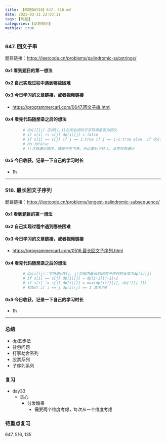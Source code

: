 ```yaml
---
title: 【刷题DAY56】647, 516.md
date: 2023-03-11 23:03:11
tags: [刷题] 
categories: [动态规划]
mathjax: true 
---
```


### 647. 回文子串
题目链接：https://leetcode.cn/problems/palindromic-substrings/

#### 0x1 看到题目的第一想法   

#### 0x2 自己实现过程中遇到哪些困难  

#### 0x3 今日学习的文章链接，或者视频链接
- https://programmercarl.com/0647.回文子串.html

#### 0x4 看完代码随想录之后的想法
```python
        # dp[i][j] 区间[i,j]左闭右闭的子字符串是否为回文
        # if s[i] != s[j] dp[i][j] = false
        # if s[i] == s[j] if j == i:true if j == i+1:true else  if dp[i+1][j-1] true else False
        # dp 为false
        # !!注意遍历顺序，依赖于左下角，所以要从下往上、从左往右遍历
```

#### 0x5 今日收获，记录一下自己的学习时长
- 1h

---

### 516. 最长回文子序列
题目链接：https://leetcode.cn/problems/longest-palindromic-subsequence/

#### 0x1 看到题目的第一想法   

#### 0x2 自己实现过程中遇到哪些困难 

#### 0x3 今日学习的文章链接，或者视频链接
- https://programmercarl.com/0516.最长回文子序列.html

#### 0x4 看完代码随想录之后的想法
```python
        # dp[i][j]：字符串s在[i, j]范围内最长的回文子序列的长度为dp[i][j]
        # if s[i] == s[j] dp[i][j] = dp[i+1][j-1]+2
        # if s[i] != s[j] dp[i][j] = max(dp[i+1][j], dp[i][j-1])
        # 初始化 if i == j dp[i][j] == 1 其余为0
```

#### 0x5 今日收获，记录一下自己的学习时长
- 1h

---

### 总结 
- dp五步法
- 背包问题
- 打家劫舍系列
- 股票系列
- 子序列系列

### 复习
- day33
    - 贪心
        - 分发糖果
            - 需要两个维度考虑，每次从一个维度考虑


### 待重点复习   
647, 516, 135